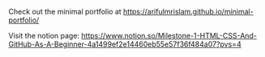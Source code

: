 
Check out the minimal portfolio at https://arifulmrislam.github.io/minimal-portfolio/

Visit the notion page: https://www.notion.so/Milestone-1-HTML-CSS-And-GitHub-As-A-Beginner-4a1499ef2e14460eb55e57f36f484a07?pvs=4
